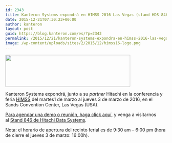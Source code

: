 ```yaml
---
id: 2343
title: Kanteron Systems expondrá en HIMSS 2016 Las Vegas (stand HDS 846)
date: 2015-12-21T07:30:23+00:00
author: kanteron
layout: post
guid: https://blog.kanteron.com/es/?p=2343
permalink: /2015/12/21/kanteron-systems-expondra-en-himss-2016-las-vegas/
image: /wp-content/uploads/sites/2/2015/12/himss16-logo.png
---
```

<img class="aligncenter" src="https://img3.cdn.himssconference.org/sites/himssconference/files/himss16-logo.png" alt="" width="390" height="100" />

Kanteron Systems expondrá, junto a su _partner_ Hitachi en la conferencia y feria <a href="https://www.himssconference.org" target="_blank">HIMSS</a> del martes1 de marzo al jueves 3 de marzo de 2016, en el Sands Convention Center, Las Vegas (USA).

<a href="https://more-info.hds.com/Fx0Oh00Ae0J001o0000EzH0" target="_blank">Para agendar una demo o reunión, haga click aquí</a>, y venga a visitarnos al <a href="https://exhibitionfloor.himss.org/himss2016/public/eventmap.aspx?MapID=49&MapItBoothID=167452&MapItBooth=846" target="_blank">Stand 846 de Hitachi Data Systems</a>.

Nota: el horario de apertura del recinto ferial es de 9:30 am – 6:00 pm (hora de cierre el jueves 3 de marzo: 16:00h).